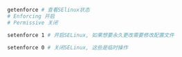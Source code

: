 ```bash
getenforce # 查看SElinux状态
# Enforcing 开启 
# Permissive 关闭
```

```bash
setenforce 1 # 开启SELinux, 如果想要永久更改需要修改配置文件
```

```bash
setenforce 0 # 关闭SELinux, 这些是临时操作
```

